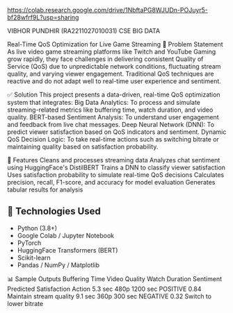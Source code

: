 https://colab.research.google.com/drive/1NbftaPG8WJUDn-POJuyr5-bf28wfrf9L?usp=sharing

VIBHOR PUNDHIR (RA2211027010031)
CSE BIG DATA 

Real-Time QoS Optimization for Live Game Streaming
📌 Problem Statement
As live video game streaming platforms like Twitch and YouTube Gaming grow rapidly, they face challenges in delivering consistent Quality of Service (QoS) due to unpredictable network conditions, fluctuating stream quality, and varying viewer engagement. Traditional QoS techniques are reactive and do not adapt well to real-time user experience and sentiment.

✅ Solution
This project presents a data-driven, real-time QoS optimization system that integrates:
Big Data Analytics: To process and simulate streaming-related metrics like buffering time, watch duration, and video quality.
BERT-based Sentiment Analysis: To understand user engagement and feedback from live chat messages.
Deep Neural Network (DNN): To predict viewer satisfaction based on QoS indicators and sentiment.
Dynamic QoS Decision Logic: To take real-time actions such as switching bitrate or maintaining quality based on satisfaction probability.

🧠 Features
Cleans and processes streaming data
Analyzes chat sentiment using HuggingFace's DistilBERT
Trains a DNN to classify viewer satisfaction
Uses satisfaction probability to simulate real-time QoS decisions
Calculates precision, recall, F1-score, and accuracy for model evaluation
Generates tabular results for analysis

## 🧰 Technologies Used

- Python (3.8+)
- Google Colab / Jupyter Notebook
- PyTorch
- HuggingFace Transformers (BERT)
- Scikit-learn
- Pandas / NumPy / Matplotlib


📊 Sample Outputs
Buffering Time	Video Quality	Watch Duration	Sentiment	Predicted Satisfaction	Action
5.3 sec	480p	1200 sec	POSITIVE	0.84	Maintain stream quality
9.1 sec	360p	300 sec	NEGATIVE	0.32	Switch to lower bitrate


